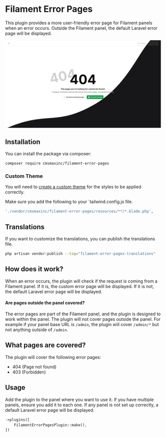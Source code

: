 # Filament Error Pages

This plugin provides a more user-friendly error page for Filament panels when an error occurs. Outside the Filament panel, the default Laravel error page will be displayed.

![thumbnail.png](art/thumbnail.png)

## Installation

You can install the package via composer:

```bash
composer require cmsmaxinc/filament-error-pages
```

### Custom Theme

You will need to [create a custom theme](https://filamentphp.com/docs/3.x/panels/themes#creating-a-custom-theme) for the styles to be applied correctly.


Make sure you add the following to your `tailwind.config.js file.

```bash
'./vendor/cmsmaxinc/filament-error-pages/resources/**/*.blade.php',
```

## Translations
If you want to customize the translations, you can publish the translations file.

```bash
php artisan vendor:publish --tag="filament-error-pages-translations"
```

## How does it work?
When an error occurs, the plugin will check if the request is coming from a Filament panel. If it is, the custom error page will be displayed. If it is not, the default Laravel error page will be displayed.

#### Are pages outside the panel covered?
The error pages are part of the Filament panel, and the plugin is designed to work within the panel. The plugin will not cover pages outside the panel. For example if your panel base URL is `/admin`, the plugin will cover `/admin/*` but not anything outside of `/admin`.

## What pages are covered?
The plugin will cover the following error pages:
- 404 (Page not found)
- 403 (Forbidden)

## Usage

Add the plugin to the panel where you want to use it. If you have multiple panels, ensure you add it to each one. If any panel is not set up correctly, a default Laravel error page will be displayed.

```php
->plugins([
    FilamentErrorPagesPlugin::make(),
])
```
